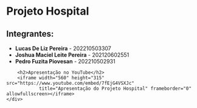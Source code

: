 <!DOCTYPE html>
<html lang="pt-BR">
<head>
    <meta charset="UTF-8">
    <meta name="viewport" content="width=device-width, initial-scale=1.0">
    <title>Projeto Hospital</title>
</head>
<body>
    <div>
        <h1>Projeto Hospital</h1>
        <h2>Integrantes:</h2>
        <ul>
            <li>
                <strong>Lucas De Liz Pereira</strong> - 202210503307
            </li>
            <li>
                <strong>Joshua Maciel Leite Pereira</strong> - 202120602551
            </li>
            <li>
                <strong>Pedro Fuzita Piovesan</strong> - 202210502931
            </li>
        </ul>
        
        <h2>Apresentação no YouTube</h2>
        <iframe width="560" height="315" src="https://www.youtube.com/embed/7fEjG4VSXJc" 
                title="Apresentação do Projeto Hospital" frameborder="0" allowfullscreen></iframe>
    </div>
</body>
</html>
